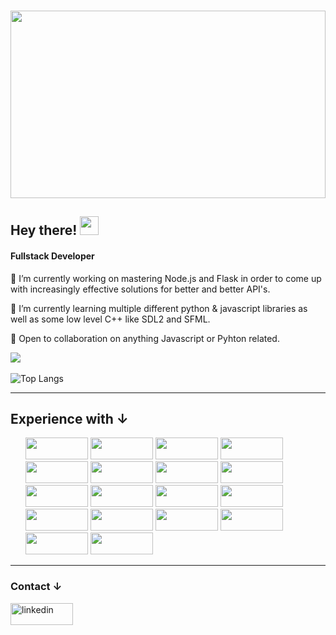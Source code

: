 ### 
<img src="https://t3.ftcdn.net/jpg/02/68/81/22/360_F_268812279_cVMsQJ8UWfV8k8HO2oqjhRY1XhopgE68.jpg" width="100%" height="300">
<h2>Hey there! <img src="https://c.tenor.com/nebZyl8oN7IAAAAi/wave-hello.gif" width="30" height="30"></h2>

<h4>Fullstack Developer</h4>
<p>🔭 I’m currently working on mastering Node.js and Flask in order to come up with increasingly effective solutions for better and better API's. </p>
<p>🌱 I’m currently learning multiple different python & javascript libraries as well as some low level C++ like SDL2 and SFML. </p>
<p>👯 Open to collaboration on anything Javascript or Pyhton related. </p>


![](https://komarev.com/ghpvc/?username=WaylayOvercast)
<br></br> 
![Top Langs](https://github-readme-stats.vercel.app/api/top-langs/?username=WaylayOvercast&layout=compact)   


  ________________________________
  
<h2>Experience with &#8595; </h2>      
  <ul>
  <img src='https://img.shields.io/badge/node.js-6DA55F?style=for-the-badge&logo=node.js&logoColor=white' width= 100rem height= 35rem/>
  <img src='https://img.shields.io/badge/postgres-%23316192.svg?style=for-the-badge&logo=postgresql&logoColor=white' width= 100rem height= 35rem/>
  <img src='https://img.shields.io/badge/redis-%23DD0031.svg?style=for-the-badge&logo=redis&logoColor=white' width= 100rem height= 35rem/>
  <img src='https://img.shields.io/badge/express.js-%23404d59.svg?style=for-the-badge&logo=express&logoColor=%2361DAFB' width= 100rem height= 35rem/>
  <img src='https://img.shields.io/badge/JWT-black?style=for-the-badge&logo=JSON%20web%20tokens' width= 100rem height= 35rem/>
  <img src='https://img.shields.io/badge/Socket.io-black?style=for-the-badge&logo=socket.io&badgeColor=010101' width= 100rem height= 35rem/>
  <img src='https://img.shields.io/badge/heroku-%23430098.svg?style=for-the-badge&logo=heroku&logoColor=white' width= 100rem height= 35rem/>
  <img src='https://img.shields.io/badge/python-3670A0?style=for-the-badge&logo=python&logoColor=ffdd54' width= 100rem height= 35rem/>
  <img src='https://img.shields.io/badge/Flask-000000?style=for-the-badge&logo=flask&logoColor=white' width= 100rem height= 35rem/>
  <img src='https://img.shields.io/badge/javascript-%23323330.svg?style=for-the-badge&logo=javascript&logoColor=%23F7DF1E' width= 100rem height= 35rem/>
  <img src='https://img.shields.io/badge/Postman-FF6C37?style=for-the-badge&logo=postman&logoColor=white' width= 100rem height= 35rem/>
  <img src='https://img.shields.io/badge/-Swagger-%23Clojure?style=for-the-badge&logo=swagger&logoColor=white' width= 100rem height= 35rem/>
  <img src='https://img.shields.io/badge/docker-%230db7ed.svg?style=for-the-badge&logo=docker&logoColor=white' width= 100rem height= 35rem/>
  <img src='https://img.shields.io/badge/-cypress-%23E5E5E5?style=for-the-badge&logo=cypress&logoColor=058a5e' width= 100rem height= 35rem/>
  <img src='https://img.shields.io/badge/-jest-%23C21325?style=for-the-badge&logo=jest&logoColor=white' width= 100rem height= 35rem/>
  <img src='https://img.shields.io/badge/react-%2320232a.svg?style=for-the-badge&logo=react&logoColor=%2361DAFB' width= 100rem height= 35rem/>
  <img src='https://img.shields.io/badge/redux-%23593d88.svg?style=for-the-badge&logo=redux&logoColor=white' width= 100rem height= 35rem/>
  <img src="https://user-images.githubusercontent.com/86576382/156860861-e2084bd7-da7f-4e68-a22d-e5d2315fbfe4.png" width= 100rem height= 35rem/>
</ul>

  
________________________________
  
  
  

  
<h3>Contact &#8595;</h3>
<a href="https://www.linkedin.com/in/waylayovercast//"><img src="https://img.shields.io/badge/LinkedIn-0077B5?style=for-the-badge&logo=linkedin&logoColor=white"  alt="linkedin" width="100rem" height="35rem"/></a>






